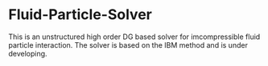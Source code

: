# Fluid-Particle-Solver

This is an unstructured high order DG based solver for imcompressible fluid particle interaction. The solver is based on the IBM method and is under developing.
